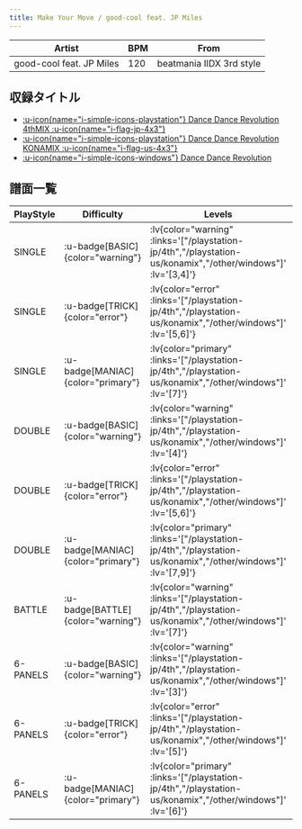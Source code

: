 ```yaml
---
title: Make Your Move / good-cool feat. JP Miles
---
```


|Artist|BPM|From|
|------|---|----|
|good-cool feat. JP Miles|120|beatmania IIDX 3rd style|

## 収録タイトル

- [ :u-icon{name="i-simple-icons-playstation"} Dance Dance Revolution 4thMIX :u-icon{name="i-flag-jp-4x3"} ](/playstation-jp/4th)
- [ :u-icon{name="i-simple-icons-playstation"} Dance Dance Revolution KONAMIX :u-icon{name="i-flag-us-4x3"} ](/playstation-us/konamix)
- [ :u-icon{name="i-simple-icons-windows"} Dance Dance Revolution](/other/windows)

## 譜面一覧

|PlayStyle|Difficulty|Levels|Notes|Movie|
|---------|----------|------|-----|-----|
|SINGLE| :u-badge[BASIC]{color="warning"} | :lv{color="warning" :links='["/playstation-jp/4th","/playstation-us/konamix","/other/windows"]' :lv='[3,4]'} |134/0||
|SINGLE| :u-badge[TRICK]{color="error"} | :lv{color="error" :links='["/playstation-jp/4th","/playstation-us/konamix","/other/windows"]' :lv='[5,6]'} |197/0||
|SINGLE| :u-badge[MANIAC]{color="primary"} | :lv{color="primary" :links='["/playstation-jp/4th","/playstation-us/konamix","/other/windows"]' :lv='[7]'} |333/0||
|DOUBLE| :u-badge[BASIC]{color="warning"} | :lv{color="warning" :links='["/playstation-jp/4th","/playstation-us/konamix","/other/windows"]' :lv='[4]'} |145/0||
|DOUBLE| :u-badge[TRICK]{color="error"} | :lv{color="error" :links='["/playstation-jp/4th","/playstation-us/konamix","/other/windows"]' :lv='[5,6]'} |204/0||
|DOUBLE| :u-badge[MANIAC]{color="primary"} | :lv{color="primary" :links='["/playstation-jp/4th","/playstation-us/konamix","/other/windows"]' :lv='[7,9]'} |328/0||
|BATTLE| :u-badge[BATTLE]{color="warning"} | :lv{color="warning" :links='["/playstation-jp/4th","/playstation-us/konamix","/other/windows"]' :lv='[7]'} |||
|6-PANELS| :u-badge[BASIC]{color="warning"} | :lv{color="warning" :links='["/playstation-jp/4th","/playstation-us/konamix","/other/windows"]' :lv='[3]'} |145/0||
|6-PANELS| :u-badge[TRICK]{color="error"} | :lv{color="error" :links='["/playstation-jp/4th","/playstation-us/konamix","/other/windows"]' :lv='[5]'} |202/0||
|6-PANELS| :u-badge[MANIAC]{color="primary"} | :lv{color="primary" :links='["/playstation-jp/4th","/playstation-us/konamix","/other/windows"]' :lv='[6]'} |327/0||
